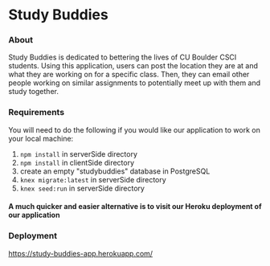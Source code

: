 Study Buddies
======================
### About 
Study Buddies is dedicated to bettering the lives of CU Boulder CSCI students. Using this application, users can post the location they are at and what they are working on for a specific class. Then, they can email other people working on similar assignments to potentially meet up with them and study together. 
### Requirements 
You will need to do the following if you would like our application to work on your local machine: 
1) ```npm install``` in serverSide directory 
2) ```npm install``` in clientSide directory 
3) create an empty "studybuddies" database in PostgreSQL
3) ```knex migrate:latest``` in serverSide directory 
4) ```knex seed:run``` in serverSide directory 
#### **__A much quicker and easier alternative is to visit our Heroku deployment of our application__**
### Deployment 
https://study-buddies-app.herokuapp.com/
